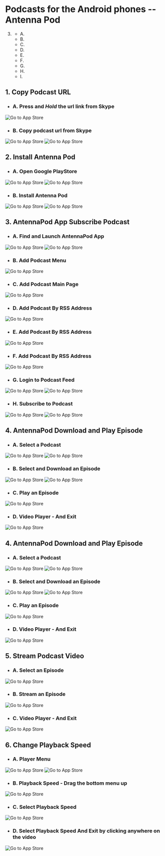 # Podcasts for the Android phones -- Antenna Pod

3. []()
    * A. []()
    * B. []()
    * C. []()
    * D. []()
    * E. []()
    * F. []()
    * G. []()
    * H. []()
    * I. []()

## 1. Copy Podcast URL

* ### A. Press and ___Hold___ the url link from Skype

![Go to App Store](images/antennapod/MD-Skype-UrlInChat.png)

* ### B. Copy podcast url from Skype

![Go to App Store](images/antennapod/MD-Skype-ContextMenu.png)
![Go to App Store](images/antennapod/MD-Skype-UrlCopied.png)


## 2. Install Antenna Pod

* ### A. Open Google PlayStore

![Go to App Store](images/antennapod/MD-HomeScreen-PlayStore.png)
![Go to App Store](images/antennapod/MD-PlayStore-Home.png)

* ### B. Install Antenna Pod

![Go to App Store](images/antennapod/MD-PlayStore-Search.png)
![Go to App Store](images/antennapod/MD-PlayStore-AntennaPod.png)

## 3. AntennaPod App Subscribe Podcast

* ### A. Find and Launch AntennaPod App

![Go to App Store](images/antennapod/MD-PlayStore-AntennaPod-Ready.png)
![Go to App Store](images/antennapod/MD-HomeScreen-Media.png)

* ### B. Add Podcast Menu

![Go to App Store](images/antennapod/MD-AntennaPod-FirstPage.png)

* ### C. Add Podcast Main Page

![Go to App Store](images/antennapod/MD-AntennaPod-AddPodcast-Main.png)

* ### D. Add Podcast By RSS Address

![Go to App Store](images/antennapod/MD-AntennaPod-AddPodcast-Main.png)

* ### E. Add Podcast By RSS Address

![Go to App Store](images/antennapod/MD-AntennaPod-AddPodcast-RssUrl.png)

* ### F. Add Podcast By RSS Address

![Go to App Store](images/antennapod/MD-AntennaPod-AddPodcast-RssUrl.png)

* ### G. Login to Podcast Feed

![Go to App Store](images/antennapod/MD-AntennaPod-AddPodcast-Login.png)
![Go to App Store](images/antennapod/MD-AntennaPod-AddPodcast-FillForm.png)

* ### H. Subscribe to Podcast

![Go to App Store](images/antennapod/MD-AntennaPod-Subscribe.png)
![Go to App Store](images/antennapod/MD-AntennaPod-Podcast-List.png)

## 4. AntennaPod Download and Play Episode

* ### A. Select a Podcast

![Go to App Store](images/antennapod/MD-AntennaPod-ContextMenu.png)
![Go to App Store](images/antennapod/MD-AntennaPod-Menu-Subscriptions.png)

* ### B. Select and Download an Episode

![Go to App Store](images/antennapod/MD-AntennaPod-Podcast-List-Download.png)
![Go to App Store](images/antennapod/MD-AntennaPod-Podcast-Downloading.png)

* ### C. Play an Episode

![Go to App Store](images/antennapod/MD-AntennaPod-Podcast-Downloaded.png)

* ### D. Video Player - And Exit

![Go to App Store](images/antennapod/MD-AntennaPod-Podcast-Playing.png)

## 4. AntennaPod Download and Play Episode

* ### A. Select a Podcast

![Go to App Store](images/antennapod/MD-AntennaPod-ContextMenu.png)
![Go to App Store](images/antennapod/MD-AntennaPod-Menu-Subscriptions.png)

* ### B. Select and Download an Episode

![Go to App Store](images/antennapod/MD-AntennaPod-Podcast-List-Download.png)
![Go to App Store](images/antennapod/MD-AntennaPod-Podcast-Downloading.png)

* ### C. Play an Episode

![Go to App Store](images/antennapod/MD-AntennaPod-Podcast-Downloaded.png)

* ### D. Video Player - And Exit

![Go to App Store](images/antennapod/MD-AntennaPod-Podcast-Playing.png)

## 5. Stream Podcast Video

* ### A. Select an Episode

![Go to App Store](images/antennapod/MD-AntennaPod-Podcast-List-Details.png)

* ### B. Stream an Episode

![Go to App Store](images/antennapod/MD-AntennaPod-Podcast-Detail.png)

* ### C. Video Player - And Exit

![Go to App Store](images/antennapod/MD-AntennaPod-Podcast-Playing.png)

## 6. Change Playback Speed

* ### A. Player Menu

![Go to App Store](images/antennapod/MD-AntennaPod-Player-ContextMenu.png)
![Go to App Store](images/antennapod/MD-AntennaPod-Player-Menu.png)

* ### B. Playback Speed - Drag the bottom menu up

![Go to App Store](images/antennapod/MD-AntennaPod-Player-PlaybackSpeed.png)

* ### C. Select Playback Speed

![Go to App Store](images/antennapod/MD-AntennaPod-Player-PlaybackSpeed-Drop.png)

* ### D. Select Playback Speed And Exit by clicking anywhere on the video

![Go to App Store](images/antennapod/MD-AntennaPod-Player-PlaybackSpeed-1.5.png)

